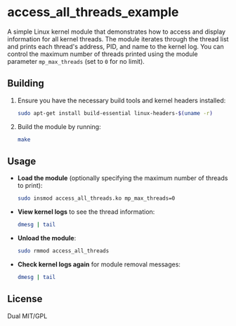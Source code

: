 # access_all_threads_example

A simple Linux kernel module that demonstrates how to access and display information for all kernel threads. The module iterates through the thread list and prints each thread's address, PID, and name to the kernel log. You can control the maximum number of threads printed using the module parameter `mp_max_threads` (set to `0` for no limit).

## Building

1. Ensure you have the necessary build tools and kernel headers installed:
   ```bash
   sudo apt-get install build-essential linux-headers-$(uname -r)
   ```
2. Build the module by running:
   ```bash
   make
   ```

## Usage

- **Load the module** (optionally specifying the maximum number of threads to print):
  ```bash
  sudo insmod access_all_threads.ko mp_max_threads=0
  ```
- **View kernel logs** to see the thread information:
  ```bash
  dmesg | tail
  ```
- **Unload the module**:
  ```bash
  sudo rmmod access_all_threads
  ```
- **Check kernel logs again** for module removal messages:
  ```bash
  dmesg | tail
  ```

## License

Dual MIT/GPL
